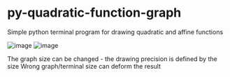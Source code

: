 # py-quadratic-function-graph
Simple python terminal program for drawing quadratic and affine functions

![image](https://user-images.githubusercontent.com/108158031/209414071-bc326539-d46d-4fb5-9959-6b61dec48029.png)
![image](https://user-images.githubusercontent.com/108158031/209414120-4367d992-e960-4c69-b290-ebe7dcd22342.png)

The graph size can be changed - the drawing precision is defined by the size
Wrong graph/terminal size can deform the result
